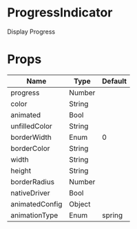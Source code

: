 # ProgressIndicator

Display Progress

# Props

| Name           | Type   | Default |
| -------------- | ------ | ------- |
| progress       | Number |         |
| color          | String |         |
| animated       | Bool   |         |
| unfilledColor  | String |         |
| borderWidth    | Enum   | 0       |
| borderColor    | String |         |
| width          | String |         |
| height         | String |         |
| borderRadius   | Number |         |
| nativeDriver   | Bool   |         |
| animatedConfig | Object |         |
| animationType  | Enum   | spring  |
